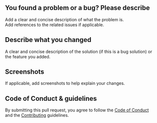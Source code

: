 ## You found a problem or a bug? Please describe
Add a clear and concise description of what the problem is.  
Add references to the related issues if applicable.  

## Describe what you changed
A clear and concise description of the solution (if this is a bug solution) or the feature you added.

## Screenshots
If applicable, add screenshots to help explain your changes.

## Code of Conduct & guidelines
By submitting this pull request, you agree to follow
the [Code of Conduct](https://github.com/devpelux/terravibe/blob/main/CODE_OF_CONDUCT.md)
and the [Contributing](https://github.com/devpelux/terravibe/blob/main/CONTRIBUTING.md) guidelines.
